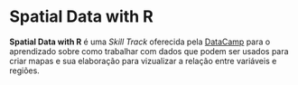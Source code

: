 # Spatial Data with R
 **Spatial Data with R** é uma *Skill Track* oferecida pela [DataCamp](https://learn.datacamp.com/skill-tracks/spatial-data-with-r?version=1) para o aprendizado sobre como trabalhar com dados que podem ser usados para criar mapas e sua elaboração para vizualizar a relação entre variáveis e regiões.